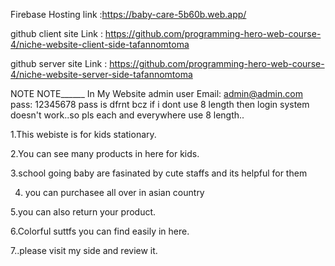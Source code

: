 Firebase Hosting link :https://baby-care-5b60b.web.app/


github client site Link : https://github.com/programming-hero-web-course-4/niche-website-client-side-tafannomtoma


github server site Link : https://github.com/programming-hero-web-course-4/niche-website-server-side-tafannomtoma


NOTE NOTE______
In My Website admin user Email: admin@admin.com
pass: 12345678
pass is dfrnt bcz if i dont use 8 length then login system doesn't work..so pls each and everywhere use 8 length..


1.This webiste is for kids stationary.


2.You can see many products in here for kids.

3.school going baby are fasinated by cute staffs and its helpful for them

4. you can purchasee all over in asian country

5.you can also return your product.

6.Colorful suttfs you can find easily in here.

7..please visit my side and review it.

